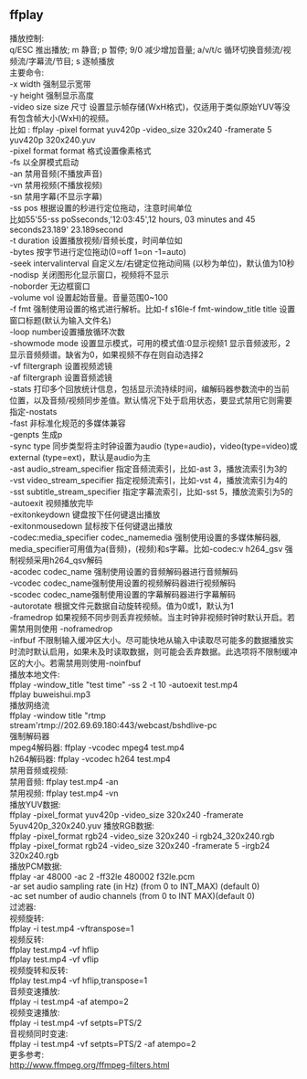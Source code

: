 ## ffplay
  播放控制: <br>
    q/ESC 推出播放; m 静音; p 暂停; 9/0 减少增加音量; a/v/t/c 循环切换音频流/视频流/字幕流/节目; s 逐帧播放<br/>
  主要命令: <br>
    -x width 强制显示宽带<br/>
    -y height 强制显示高度<br/>
    -video size size 尺寸 设置显示帧存储(WxH格式)，仅适用于类似原始YUV等没有包含帧大小(WxH)的视频。<br/>
      比如 : ffplay -pixel format yuv420p -video_size 320x240 -framerate 5 yuv420p 320x240.yuv<br/>
    -pixel format format 格式设置像素格式<br/>
    -fs 以全屏模式启动<br/>
    -an 禁用音频(不播放声音)<br/>
    -vn 禁用视频(不播放视频)<br/>
    -sn 禁用字幕(不显示字幕)<br/>
    -ss pos 根据设置的秒进行定位拖动，注意时间单位<br/>
      比如55'55-ss poSseconds,'12:03:45',12 hours, 03 minutes and 45 seconds23.189' 23.189second<br/>
    -t duration 设置播放视频/音频长度，时间单位如 <br/>
    -bytes 按字节进行定位拖动(0=off 1=on -1=auto)<br/>
    -seek intervalinterval 自定义左/右键定位拖动间隔 (以秒为单位)，默认值为10秒<br/>
    -nodisp 关闭图形化显示窗口，视频将不显示<br/>
    -noborder 无边框窗口<br/>
    -volume vol 设置起始音量。音量范围0~100<br/>
    -f fmt 强制使用设置的格式进行解析。比如-f s16le-f fmt-window_title title 设置窗口标题(默认为输入文件名)<br/>
    -loop number设置播放循环次数<br/>
    -showmode mode 设置显示模式，可用的模式值:0显示视频1 显示音频波形，2 显示音频频谱。缺省为0，如果视频不存在则自动选择2<br/>
    -vf filtergraph 设置视频滤镜<br/>
    -af filtergraph 设置音频滤镜<br/>
    -stats 打印多个回放统计信息，包括显示流持续时间，编解码器参数流中的当前位置，以及音频/视频同步差值。默认情况下处于启用状态，要显式禁用它则需要指定-nostats<br/>
    -fast 非标准化规范的多媒体兼容<br/>
    -genpts 生成p<br/>
    -sync type 同步类型将主时钟设置为audio (type=audio)，video(type=video)或external (type=ext)，默认是audio为主<br/>
    -ast audio_stream_specifier 指定音频流索引，比如-ast 3，播放流索引为3的<br/>
    -vst video_stream_specifier 指定视频流索引，比如-vst 4，播放流索引为4的<br/>
    -sst subtitle_stream_specifier 指定字幕流索引，比如-sst 5，播放流索引为5的<br/>
    -autoexit 视频播放完毕<br/>
    -exitonkeydown 键盘按下任何键退出播放<br/>
    -exitonmousedown 鼠标按下任何键退出播放<br/>
    -codec:media_specifier codec_namemedia 强制使用设置的多媒体解码器, media_specifier可用值为a(音频)，(视频)和s字幕。比如-codec:v h264_gsv 强制视频采用h264_qsv解码<br/>
    -acodec codec_name 强制使用设置的音频解码器进行音频解码<br/>
    -vcodec codec_name强制使用设置的视频解码器进行视频解码<br/>
    -scodec codec_name强制使用设置的字幕解码器进行字幕解码<br/>
    -autorotate 根据文件元数据自动旋转视频。值为0或1，默认为1<br/>
    -framedrop 如果视频不同步则丢弃视频帧。当主时钟非视频时钟时默认开启。若需禁用则使用 -noframedrop<br/>
    -infbuf 不限制输入缓冲区大小。尽可能快地从输入中读取尽可能多的数据播放实时流时默认启用，如果未及时读取数据，则可能会丢弃数据。此选项将不限制缓冲区的大小。若需禁用则使用-noinfbuf<br/>
 播放本地文件: <br/>
    ffplay -window_title "test time" -ss 2 -t 10 -autoexit test.mp4<br/>
    ffplay buweishui.mp3<br/>
 播放网络流<br/>
    ffplay -window title "rtmp stream'rtmp://202.69.69.180:443/webcast/bshdlive-pc<br/>
 强制解码器<br/>
    mpeg4解码器: ffplay -vcodec mpeg4 test.mp4<br/>
    h264解码器: ffplay -vcodec h264 test.mp4<br/>
 禁用音频或视频:<br/>
    禁用音频: ffplay test.mp4 -an<br/>
    禁用视频: ffplay test.mp4 -vn<br/>
 播放YUV数据: <br/>
    ffplay -pixel_format yuv420p -video_size 320x240 -framerate 5yuv420p_320x240.yuv
 播放RGB数据: <br/>
    ffplay -pixel_format rgb24 -video_size 320x240 -i rgb24_320x240.rgb<br/>
    ffplay -pixel_format rgb24 -video_size 320x240 -framerate 5 -irgb24 320x240.rgb<br/>
 播放PCM数据: <br/>
    ffplay -ar 48000 -ac 2 -ff32le 480002 f32le.pcm<br/>
    -ar set audio sampling rate (in Hz) (from 0 to INT_MAX) (default 0)<br/>
    -ac set number of audio channels (from 0 to INT MAX)(default 0)<br/>
 过滤器: <br/>
    视频旋转: <br/>
      ffplay -i test.mp4 -vftranspose=1<br/>
    视频反转: <br/>
      ffplay test.mp4 -vf hflip<br/>
      ffplay test.mp4 -vf vflip<br/>
    视频旋转和反转: <br/>
      ffplay test.mp4 -vf hflip,transpose=1<br/>
    音频变速播放: <br/>
      ffplay -i test.mp4 -af atempo=2<br/>
    视频变速播放:<br/>
      ffplay -i test.mp4 -vf setpts=PTS/2<br/>
    音视频同时变速: <br/>
      ffplay -i test.mp4 -vf setpts=PTS/2 -af atempo=2<br/>
    更多参考:<br/>
      http://www.ffmpeg.org/ffmpeg-filters.html<br/>
